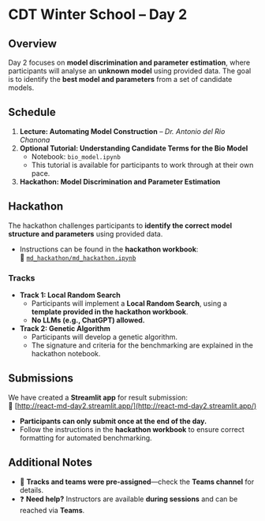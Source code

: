 # CDT Winter School – Day 2  

## Overview  
Day 2 focuses on **model discrimination and parameter estimation**, where participants will analyse an **unknown model** using provided data. The goal is to identify the **best model and parameters** from a set of candidate models.  

## Schedule  
1. **Lecture: Automating Model Construction** – *Dr. Antonio del Rio Chanona*
2. **Optional Tutorial: Understanding Candidate Terms for the Bio Model**  
   - Notebook: `bio_model.ipynb`  
   - This tutorial is available for participants to work through at their own pace.  
3. **Hackathon: Model Discrimination and Parameter Estimation**  

## Hackathon  

The hackathon challenges participants to **identify the correct model structure and parameters** using provided data.  
- Instructions can be found in the **hackathon workbook**:  
  📄 [`md_hackathon/md_hackathon.ipynb`](./md_hackathon/md_hackathon.ipynb)  

### **Tracks**  
- **Track 1: Local Random Search**
  - Participants will implement a **Local Random Search**, using a **template provided in the hackathon workbook**.  
  - **No LLMs (e.g., ChatGPT) allowed.**  
- **Track 2: Genetic Algorithm**
  - Participants will develop a genetic algorithm.
  - The signature and criteria for the benchmarking are explained in the hackathon notebook.

## Submissions  

We have created a **Streamlit app** for result submission:  
🔗 [http://react-md-day2.streamlit.app/](http://react-md-day2.streamlit.app/)  

- **Participants can only submit once at the end of the day.**  
- Follow the instructions in the **hackathon workbook** to ensure correct formatting for automated benchmarking.  

## Additional Notes  
- 📌 **Tracks and teams were pre-assigned**—check the **Teams channel** for details.  
- ❓ **Need help?** Instructors are available **during sessions** and can be reached via **Teams**.   
